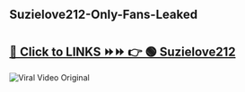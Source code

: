 
 ## Suzielove212-Only-Fans-Leaked

# <h2><a href="https://clipsfans.com/Suzielove212&ref=git">🔗 Click to LINKS ⏩⏩ 👉 🟢 Suzielove212 </a></h2>

<a href="https://clipsfans.com/Suzielove212&ref=git" rel="nofollow" data-target="animated-image.originalLink"><img src="https://i.ibb.co.com/xMMVF88/686577567.gif" alt="Viral Video Original" style="max-width: 100%; display: inline-block;" data-target="animated-image.originalImage"></a>

